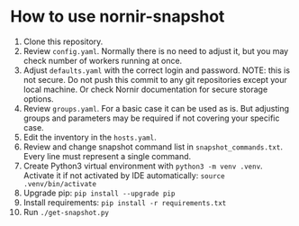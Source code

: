 # How to use nornir-snapshot

1. Clone this repository.
2. Review `config.yaml`. Normally there is no need to adjust it, but you may check number of workers running at once.
3. Adjust `defaults.yaml` with the correct login and password. NOTE: this is not secure. Do not push this commit to any git repositories except your local machine. Or check Nornir documentation for secure storage options.
4. Review `groups.yaml`. For a basic case it can be used as is. But adjusting groups and parameters may be required if not covering your specific case.
5. Edit the inventory in the `hosts.yaml`.
6. Review and change snapshot command list in `snapshot_commands.txt`. Every line must represent a single command.
7. Create Python3 virtual environment with `python3 -m venv .venv`. Activate it if not activated by IDE automatically: `source .venv/bin/activate`
8. Upgrade pip: `pip install --upgrade pip`
9. Install requirements: `pip install -r requirements.txt`
10. Run `./get-snapshot.py`
